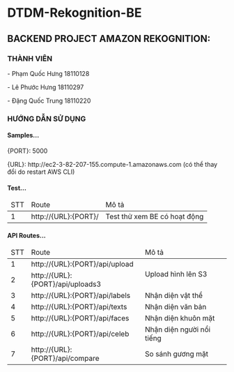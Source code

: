 # DTDM-Rekognition-BE
<h2>BACKEND PROJECT AMAZON REKOGNITION:</h2>
<h3>THÀNH VIÊN</h3>
<p>- Phạm Quốc Hưng 18110128</p>
<p>- Lê Phước Hưng 18110297</p>
<p>- Đặng Quốc Trung 18110220</p>
<h3>HƯỚNG DẪN SỬ DỤNG</h3>
<h4>Samples...</h4>
<p>{PORT}: 5000</p>
<p>{URL}: http://ec2-3-82-207-155.compute-1.amazonaws.com (có thể thay đổi do restart AWS CLI)</p>
<h4>Test...</h4>
<table>
  <thead>
    <tr>
      <td>STT</td>
      <td>Route</td>
      <td>Mô tả</td>
    </tr>
  </thead>
  <tbody>
    <tr>
      <td>1</td>
      <td>http://{URL}:{PORT}/</td>
      <td>Test thử xem BE có hoạt động</td>
    </tr>
  </tbody>
</table>
<h4>API Routes...</h4>
<table>
  <thead>
    <tr>
      <td>STT</td>
      <td>Route</td>
      <td>Mô tả</td>
    </tr>
  </thead>
  <tbody>
    <tr>
      <td>1</td>
      <td>http://{URL}:{PORT}/api/upload</td>
      <td rowspan="2">Upload hình lên S3</td>
    </tr>
    <tr>
      <td>2</td>
      <td>http://{URL}:{PORT}/api/uploads3</td>
    </tr>
    <tr>
      <td>3</td>
      <td>http://{URL}:{PORT}/api/labels</td>
      <td>Nhận diện vật thể</td>
    </tr>
    <tr>
      <td>4</td>
      <td>http://{URL}:{PORT}/api/texts</td>
      <td>Nhận diện văn bản</td>
    </tr>
    <tr>
      <td>5</td>
      <td>http://{URL}:{PORT}/api/faces</td>
      <td>Nhận diện khuôn mặt</td>
    </tr>
    <tr>
      <td>6</td>
      <td>http://{URL}:{PORT}/api/celeb</td>
      <td>Nhận diện người nổi tiếng</td>
    </tr>
    <tr>
      <td>7</td>
      <td>http://{URL}:{PORT}/api/compare</td>
      <td>So sánh gương mặt</td>
    </tr>
  </tbody>
</table>
